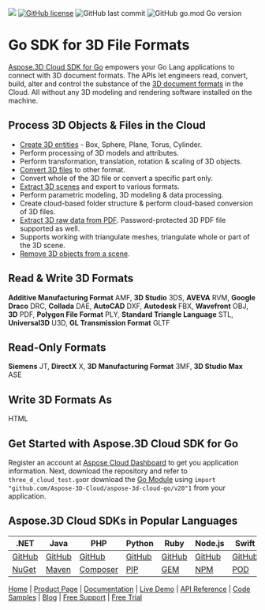![](https://img.shields.io/badge/api-v3.0-lightgrey) [![GitHub license](https://img.shields.io/github/license/aspose-3d-cloud/aspose-3d-cloud-go)](https://github.com/aspose-3d-cloud/aspose-3d-cloud-go/blob/master/LICENSE) ![GitHub last commit](https://img.shields.io/github/last-commit/Aspose-3D-Cloud/aspose-3d-cloud-go) ![GitHub go.mod Go version](https://img.shields.io/github/go-mod/go-version/Aspose-3D-Cloud/aspose-3d-cloud-go)

# Go SDK for 3D File Formats

[Aspose.3D Cloud SDK for Go](https://products.aspose.cloud/3d/go) empowers your Go Lang applications to connect with 3D document formats. The APIs let engineers read, convert, build, alter and control the substance of the [3D document formats](https://docs.aspose.cloud/3d/supported-document-formats/) in the Cloud. All without any 3D modeling and rendering software installed on the machine.

## Process 3D Objects & Files in the Cloud

- [Create 3D entities](https://docs.aspose.cloud/3d/create-a-new-entity-with-size/) - Box, Sphere, Plane, Torus, Cylinder.
- Perform processing of 3D models and attributes.
- Perform transformation, translation, rotation & scaling of 3D objects.
- [Convert 3D files](https://docs.aspose.cloud/3d/converting-between-formats-using-aspose-3d-cloud/) to other format.
- Convert whole of the 3D file or convert a specific part only.
- [Extract 3D scenes](https://docs.aspose.cloud/3d/extract-and-save-a-scene-in-a-different-format/) and export to various formats.
- Perform parametric modeling, 3D modeling & data processing.
- Create cloud-based folder structure & perform cloud-based conversion of 3D files.
- [Extract 3D raw data from PDF](https://docs.aspose.cloud/3d/extract-raw-data-from-a-pdf-file/). Password-protected 3D PDF file supported as well.
- Supports working with triangulate meshes, triangulate whole or part of the 3D scene.
- [Remove 3D objects from a scene](https://docs.aspose.cloud/3d/delete-nodes-from-a-scene/).


## Read & Write 3D Formats

**Additive Manufacturing Format** AMF, **3D Studio** 3DS, **AVEVA** RVM, **Google Draco** DRC, **Collada** DAE, **AutoCAD** DXF, **Autodesk** FBX, **Wavefront** OBJ, **3D** PDF, **Polygon File Format** PLY, **Standard Triangle Language** STL, **Universal3D** U3D, **GL Transmission Format** GLTF

## Read-Only Formats

**Siemens** JT, **DirectX** X, **3D Manufacturing Format** 3MF, **3D Studio Max** ASE

## Write 3D Formats As

HTML

## Get Started with Aspose.3D Cloud SDK for Go

Register an account at [Aspose Cloud Dashboard](https://dashboard.aspose.cloud/#/apps) to get you application information. Next, download the repository and refer to `three_d_cloud_test.go`or download the [Go Module](https://pkg.go.dev/github.com/Aspose-3D-Cloud/aspose-3d-cloud-go/v20?tab=overview) using `import "github.com/Aspose-3D-Cloud/aspose-3d-cloud-go/v20"1` from your application.

## Aspose.3D Cloud SDKs in Popular Languages

| .NET | Java | PHP | Python | Ruby | Node.js | Swift | Perl | GO |
|---|---|---|---|---|---|---|---|---|
| [GitHub](https://github.com/aspose-3d-cloud/aspose-3d-cloud-dotnet) | [GitHub](https://github.com/aspose-3d-cloud/aspose-3d-cloud-java) | [GitHub](https://github.com/aspose-3d-cloud/aspose-3d-cloud-php) |[GitHub](https://github.com/Aspose-3D-Cloud/aspose-3d-cloud-python) | [GitHub](https://github.com/Aspose-3D-Cloud/aspose-3d-cloud-ruby)  | [GitHub](https://github.com/Aspose-3D-Cloud/aspose-3d-cloud-node) | [GitHub](https://github.com/aspose-3d-cloud/aspose-3d-cloud-swift) | [GitHub](https://github.com/Aspose-3D-Cloud/aspose-3d-cloud-perl) | [GitHub](https://github.com/Aspose-3D-Cloud/aspose-3d-cloud-go) |
| [NuGet](https://www.nuget.org/packages/Aspose.3D-Cloud/) | [Maven](https://repository.aspose.cloud/webapp/#/artifacts/browse/tree/General/repo/com/aspose/aspose-3d-cloud) | [Composer](https://packagist.org/packages/aspose/3d-sdk-php) | [PIP](https://pypi.org/project/aspose3dcloud/) | [GEM](https://rubygems.org/gems/aspose_3d_cloud)  | [NPM](https://www.npmjs.com/package/aspose3dcloud) | [POD](https://cocoapods.org/pods/Aspose3DCloud) |  [CPAN](https://metacpan.org/release/AsposeThreeDCloud-ThreeDCloudApi) | [GO](https://pkg.go.dev/github.com/Aspose-3D-Cloud/aspose-3d-cloud-go/v20?tab=overview) |

[Home](https://www.aspose.cloud) | [Product Page](https://products.aspose.cloud/3d/go) | [Documentation](https://docs.aspose.cloud/3d/) | [Live Demo](https://products.aspose.app/3d/family) | [API Reference](https://apireference.aspose.cloud/3d/) | [Code Samples](https://github.com/Aspose-3D-Cloud/aspose-3d-cloud-go) | [Blog](https://blog.aspose.cloud/category/3d/) | [Free Support](https://forum.aspose.cloud/c/3d) | [Free Trial](https://dashboard.aspose.cloud/#/apps)
